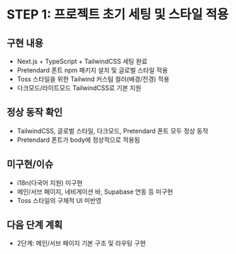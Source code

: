 # STEP 1: 프로젝트 초기 세팅 및 스타일 적용

## 구현 내용

- Next.js + TypeScript + TailwindCSS 세팅 완료
- Pretendard 폰트 npm 패키지 설치 및 글로벌 스타일 적용
- Toss 스타일을 위한 Tailwind 커스텀 컬러(배경/전경) 적용
- 다크모드/라이트모드 TailwindCSS로 기본 지원

## 정상 동작 확인

- TailwindCSS, 글로벌 스타일, 다크모드, Pretendard 폰트 모두 정상 동작
- Pretendard 폰트가 body에 정상적으로 적용됨

## 미구현/이슈

- i18n(다국어 지원) 미구현
- 메인/서브 페이지, 네비게이션 바, Supabase 연동 등 미구현
- Toss 스타일의 구체적 UI 미반영

## 다음 단계 계획

- 2단계: 메인/서브 페이지 기본 구조 및 라우팅 구현
